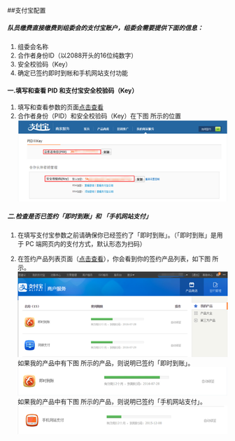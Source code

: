 ##支付宝配置

##### 队员缴费直接缴费到组委会的支付宝账户，组委会需要提供下面的信息：
 1. 组委会名称
 2. 合作者身份ID（以2088开头的16位纯数字）
 3. 安全校验码（Key）
 4. 确定已签约即时到帐和手机网站支付功能

#### 一.填写和查看 PID 和支付宝安全校验码（Key）
1. 填写和查看参数的页面[点击查看](https://b.alipay.com/order/pidAndKey.htm)
2. 合作者身份（PID）和安全校验码（Key）在下图 所示的位置
![合作者身份和安全效验码位置图](img/pid.png "合作者身份和安全效验码位置图")

##### 二.检查是否已签约「即时到账」和 「手机网站支付」
1. 在填写支付宝参数之前请确保你已经签约了「即时到账」。（「即时到账」是用于 PC 端网页内的支付方式，默认形态为扫码）

2. 在签约产品列表页面（[点击查看](https://b.alipay.com/order/products.htm?channel=ent)），你会看到你的签约产品列表，如下图 所示。
![签约产品列表](img/ali_list.png "签约产品列表")
如果我的产品中有下图 所示的产品，则说明已签约「即时到账」。
![即时到账](img/ali_pc.png "即时到账")
如果我的产品中有下图 所示的产品，则说明已签约「手机网站支付」。
![手机网站支付](img/ali_wap.png "手机网站支付")